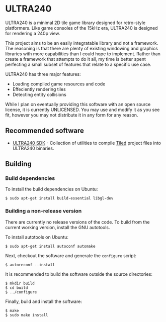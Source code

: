 # ULTRA240

ULTRA240 is a minimal 2D tile game library designed for retro-style platformers.
Like game consoles of the 15kHz era, ULTRA240 is designed for rendering a 240p
view.

This project aims to be an easily integratable library and not a framework.
The reasoning is that there are plenty of existing windowing and graphics
libraries with more capabilities than I could hope to implement. Rather than
create a framework that attempts to do it all, my time is better spent
perfecting a small subset of features that relate to a specific use case.

ULTRA240 has three major features:

* Loading compiled game resources and code
* Effeciently rendering tiles
* Detecting entity collisions

While I plan on eventually providing this software with an open source
license, it is currently UNLICENSED. You may use and modify it as you see fit,
however you may not distribute it in any form for any reason.

## Recommended software

* [ULTRA240 SDK](https://github.com/3snowp7im/ultra240-sdk) - Collection of
  utilities to compile [Tiled](https://mapeditor.org) project files into
  ULTRA240 binaries.
  
## Building

### Build dependencies

To install the build dependencies on Ubuntu:

```shell
$ sudo apt-get install build-essential libgl-dev
```

### Building a non-release version

There are currently no release versions of the code. To build from the current
working version, install the GNU autotools.

To install autotools on Ubuntu:

```shell
$ sudo apt-get install autoconf automake
```

Next, checkout the software and generate the `configure` script:

```shell
$ autoreconf --install
```

It is recommended to build the software outside the source directories:

```shell
$ mkdir build
$ cd build
$ ../configure
```

Finally, build and install the software:

```shell
$ make
$ sudo make install
```
